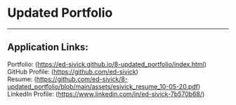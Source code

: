 # Updated Portfolio
___
## Application Links:
Portfolio: (https://ed-sivick.github.io/8-updated_portfolio/index.html)  
GitHub Profile: (https://github.com/ed-sivick)  
Resume: (https://github.com/ed-sivick/8-updated_portfolio/blob/main/assets/esivick_resume_10-05-20.pdf)  
LinkedIn Profile: (https://www.linkedin.com/in/ed-sivick-7b570b68/)  

